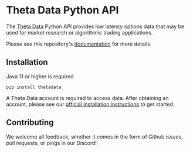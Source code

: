 # Theta Data Python API

The [Theta Data](https://thetadata.net) Python API provides low latency options data that may be used for
market research or algorithmic trading applications.

Please see this repository's [documentation](https://thetadata-api.github.io/PythonAPI) for more details.

## Installation

Java 11 or higher is required

`pip install thetadata`

A Theta Data account is required to access data. After obtaining an account, please
see our [official installation instructions](https://thetadata-api.github.io/PythonAPI/tutorials/#installation)
to get started.

## Contributing

We welcome all feedback, whether it comes in the form of Github issues, pull requests, or pings in our Discord!
